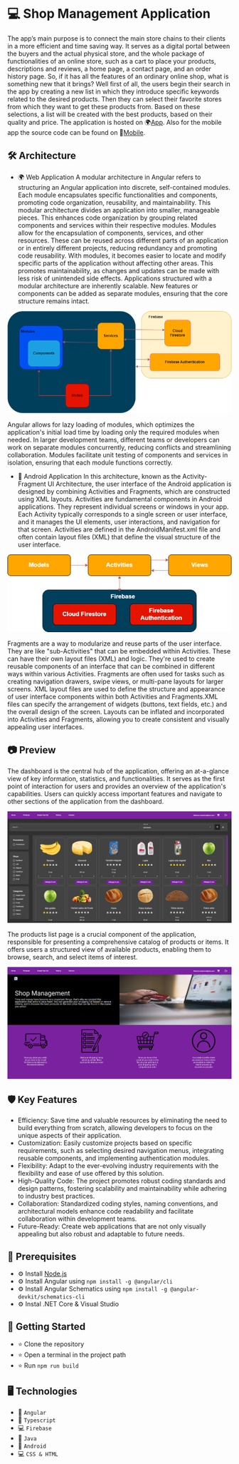 # 💻 Shop Management Application
The app’s main purpose is to connect the main store chains to their clients in a more efficient and time saving way. It serves as a digital portal between the buyers and the actual physical store, and the whole package of functionalities of an online store, such as a cart to place your products, descriptions and reviews, a home page, a contact page, and an order history page.
So, if it has all the features of an ordinary online shop, what is something new that it brings? Well first of all, the users begin their search in the app by creating a new list in which they introduce specific keywords related to the desired products. Then they can select their favorite stores from which they want to get these products from. Based on these selections, a list will be created with the best products, based on their quality and price. 
The application is hosted on 🌍[App](https://shopmanagement-af64b.web.app/).
Also for the mobile app the source code can be found on 📱[Mobile](https://github.com/Piciorus-Ovidiu-Mihai/ShopManagement/tree/main/shop-management-android).

## 🛠️ Architecture
* 🌍 Web Application
A modular architecture in Angular refers to structuring an Angular application into discrete, self-contained modules. Each module encapsulates specific functionalities and components, promoting code organization, reusability, and maintainability.
This modular architecture divides an application into smaller, manageable pieces. This enhances code organization by grouping related components and services within their respective modules. Modules allow for the encapsulation of components, services, and other resources. These can be reused across different parts of an application or in entirely different projects, reducing redundancy and promoting code reusability.
With modules, it becomes easier to locate and modify specific parts of the application without affecting other areas. This promotes maintainability, as changes and updates can be made with less risk of unintended side effects.
Applications structured with a modular architecture are inherently scalable. New features or components can be added as separate modules, ensuring that the core structure remains intact.

<p align="center">
 <img src="https://github.com/Piciorus-Ovidiu-Mihai/Photos/blob/master/diagrama-arhitectura-new-new.png">
</p>

Angular allows for lazy loading of modules, which optimizes the application's initial load time by loading only the required modules when needed.
In larger development teams, different teams or developers can work on separate modules concurrently, reducing conflicts and streamlining collaboration.
Modules facilitate unit testing of components and services in isolation, ensuring that each module functions correctly.

* 📱 Android Application
In this architecture, known as the Activity-Fragment UI Architecture, the user interface of the Android application is designed by combining Activities and Fragments, which are constructed using XML layouts.
Activities are fundamental components in Android applications. They represent individual screens or windows in your app. Each Activity typically corresponds to a single screen or user interface, and it manages the UI elements, user interactions, and navigation for that screen.
Activities are defined in the AndroidManifest.xml file and often contain layout files (XML) that define the visual structure of the user interface.

<p align="center">
 <img src="https://github.com/Piciorus-Ovidiu-Mihai/Photos/blob/master/diagram-android-new-new.png">
</p>

Fragments are a way to modularize and reuse parts of the user interface. They are like "sub-Activities" that can be embedded within Activities.
These can have their own layout files (XML) and logic. They're used to create reusable components of an interface that can be combined in different ways within various Activities.
Fragments are often used for tasks such as creating navigation drawers, swipe views, or multi-pane layouts for larger screens.
XML layout files are used to define the structure and appearance of user interface components within both Activities and Fragments.XML files can specify the arrangement of widgets (buttons, text fields, etc.) and the overall design of the screen. 
Layouts can be inflated and incorporated into Activities and Fragments, allowing you to create consistent and visually appealing user interfaces.

## 📷 Preview  
The dashboard is the central hub of the application, offering an at-a-glance view of key information, statistics, and functionalities. It serves as the first point of interaction for users and provides an overview of the application's capabilities. Users can quickly access important features and navigate to other sections of the application from the dashboard.

<p align="center">
 <img src="https://github.com/Piciorus-Ovidiu-Mihai/Shop-Mangement-Presentation/blob/main/sp-preview-1.png">
</p>

The products list page is a crucial component of the application, responsible for presenting a comprehensive catalog of products or items. It offers users a structured view of available products, enabling them to browse, search, and select items of interest.
<p align="center">
 <img src="https://github.com/Piciorus-Ovidiu-Mihai/Shop-Mangement-Presentation/blob/main/sp-preview-dashboard.png">
</p>

## 🛡️ Key Features
* Efficiency: Save time and valuable resources by eliminating the need to build everything from scratch, allowing developers to focus on the unique aspects of their application.
* Customization: Easily customize projects based on specific requirements, such as selecting desired navigation menus, integrating reusable components, and implementing authentication modules.
* Flexibility: Adapt to the ever-evolving industry requirements with the flexibility and ease of use offered by this solution.
* High-Quality Code: The project promotes robust coding standards and design patterns, fostering scalability and maintainability while adhering to industry best practices.
* Collaboration: Standardized coding styles, naming conventions, and architectural models enhance code readability and facilitate collaboration within development teams.
* Future-Ready: Create web applications that are not only visually appealing but also robust and adaptable to future needs.

## 💽 Prerequisites
* ⚙️ Install [Node.js](https://nodejs.org/en/download/)
* ⚙️ Install Angular using `npm install -g @angular/cli`
* ⚙️ Install Angular Schematics using `npm install -g @angular-devkit/schematics-cli`
* ⚙️ Instal .NET Core & Visual Studio

## 🚀 Getting Started
* ⭐ Clone the repository
* ⭐ Open a terminal in the project path
* ⭐ Run `npm run build`

## 🖥️ Technologies
* 💽 `Angular`
* 💽 `Typescript`
* 💻 `Firebase`
* 💽 `Java`
* 💽 `Android`
* 💻 `CSS & HTML`
